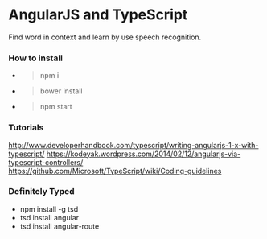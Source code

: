 # AngularJS and TypeScript
Find word in context and learn by use speech recognition.
### How to install

- > npm i

- > bower install

- > npm start

### Tutorials

<http://www.developerhandbook.com/typescript/writing-angularjs-1-x-with-typescript/> <https://kodeyak.wordpress.com/2014/02/12/angularjs-via-typescript-controllers/> <https://github.com/Microsoft/TypeScript/wiki/Coding-guidelines>

### Definitely Typed

- npm install -g tsd
- tsd install angular
- tsd install angular-route
